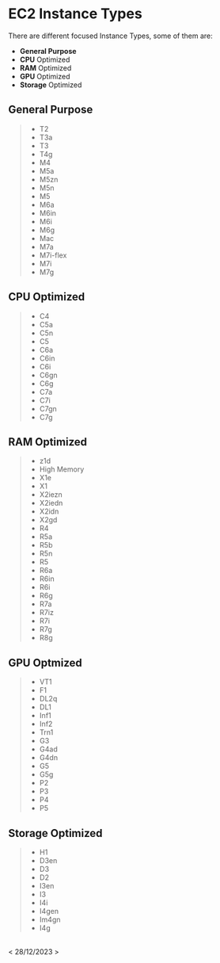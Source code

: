 # EC2 Instance Types
There are different focused Instance Types, some of them are:  

* **General Purpose**
* **CPU** Optimized
* **RAM** Optimized
* **GPU** Optimized
* **Storage** Optimized 

## General Purpose 
> * T2
> * T3a
> * T3
> * T4g
> * M4
> * M5a
> * M5zn
> * M5n
> * M5
> * M6a
> * M6in
> * M6i
> * M6g
> * Mac
> * M7a
> * M7i-flex
> * M7i
> * M7g


## CPU Optimized
> * C4
> * C5a
> * C5n
> * C5
> * C6a
> * C6in
> * C6i
> * C6gn
> * C6g
> * C7a
> * C7i
> * C7gn
> * C7g


## RAM Optimized
> * z1d
> * High Memory
> * X1e
> * X1
> * X2iezn
> * X2iedn
> * X2idn
> * X2gd
> * R4
> * R5a
> * R5b
> * R5n
> * R5
> * R6a
> * R6in
> * R6i
> * R6g
> * R7a
> * R7iz
> * R7i
> * R7g
> * R8g


## GPU Optmized
> * VT1
> * F1
> * DL2q
> * DL1
> * Inf1
> * Inf2
> * Trn1
> * G3
> * G4ad
> * G4dn
> * G5
> * G5g
> * P2
> * P3
> * P4
> * P5


## Storage Optimized
> * H1
> * D3en
> * D3
> * D2
> * I3en
> * I3
> * I4i
> * I4gen
> * Im4gn
> * I4g

<br>
< 28/12/2023 >